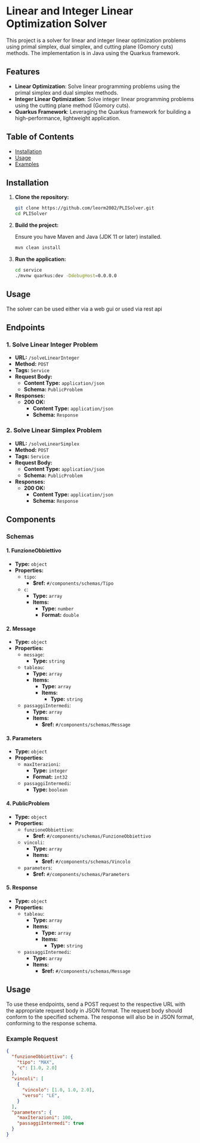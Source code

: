 # Linear and Integer Linear Optimization Solver

This project is a solver for linear and integer linear optimization problems using primal simplex, dual simplex, and cutting plane (Gomory cuts) methods. The implementation is in Java using the Quarkus framework.

## Features

- **Linear Optimization**: Solve linear programming problems using the primal simplex and dual simplex methods.
- **Integer Linear Optimization**: Solve integer linear programming problems using the cutting plane method (Gomory cuts).
- **Quarkus Framework**: Leveraging the Quarkus framework for building a high-performance, lightweight application.

## Table of Contents

- [Installation](#installation)
- [Usage](#usage)
- [Examples](#examples)

## Installation

1. **Clone the repository:**

    ```sh
    git clone https://github.com/leorm2002/PLISolver.git
    cd PLISolver
    ```

2. **Build the project:**

    Ensure you have Maven and Java (JDK 11 or later) installed.

    ```sh
    mvn clean install
    ```

3. **Run the application:**

    ```sh
    cd service
    ./mvnw quarkus:dev -DdebugHost=0.0.0.0
    ```

## Usage

The solver can be used either via a web gui or used via rest api


## Endpoints

### 1. Solve Linear Integer Problem

- **URL:** `/solveLinearInteger`
- **Method:** `POST`
- **Tags:** `Service`
- **Request Body:**
  - **Content Type:** `application/json`
  - **Schema:** `PublicProblem`
- **Responses:**
  - **200 OK:**
    - **Content Type:** `application/json`
    - **Schema:** `Response`

### 2. Solve Linear Simplex Problem

- **URL:** `/solveLinearSimplex`
- **Method:** `POST`
- **Tags:** `Service`
- **Request Body:**
  - **Content Type:** `application/json`
  - **Schema:** `PublicProblem`
- **Responses:**
  - **200 OK:**
    - **Content Type:** `application/json`
    - **Schema:** `Response`

## Components

### Schemas

#### 1. FunzioneObbiettivo

- **Type:** `object`
- **Properties:**
  - `tipo`:
    - **$ref:** `#/components/schemas/Tipo`
  - `c`:
    - **Type:** `array`
    - **Items:**
      - **Type:** `number`
      - **Format:** `double`

#### 2. Message

- **Type:** `object`
- **Properties:**
  - `message`:
    - **Type:** `string`
  - `tableau`:
    - **Type:** `array`
    - **Items:**
      - **Type:** `array`
      - **Items:**
        - **Type:** `string`
  - `passaggiIntermedi`:
    - **Type:** `array`
    - **Items:**
      - **$ref:** `#/components/schemas/Message`

#### 3. Parameters

- **Type:** `object`
- **Properties:**
  - `maxIterazioni`:
    - **Type:** `integer`
    - **Format:** `int32`
  - `passaggiIntermedi`:
    - **Type:** `boolean`

#### 4. PublicProblem

- **Type:** `object`
- **Properties:**
  - `funzioneObbiettivo`:
    - **$ref:** `#/components/schemas/FunzioneObbiettivo`
  - `vincoli`:
    - **Type:** `array`
    - **Items:**
      - **$ref:** `#/components/schemas/Vincolo`
  - `parameters`:
    - **$ref:** `#/components/schemas/Parameters`

#### 5. Response

- **Type:** `object`
- **Properties:**
  - `tableau`:
    - **Type:** `array`
    - **Items:**
      - **Type:** `array`
      - **Items:**
        - **Type:** `string`
  - `passaggiIntermedi`:
    - **Type:** `array`
    - **Items:**
      - **$ref:** `#/components/schemas/Message`

## Usage

To use these endpoints, send a POST request to the respective URL with the appropriate request body in JSON format. The request body should conform to the specified schema. The response will also be in JSON format, conforming to the response schema.

### Example Request

```json
{
  "funzioneObbiettivo": {
    "tipo": "MAX",
    "c": [1.0, 2.0]
  },
  "vincoli": [
    {
      "vincolo": [1.0, 1.0, 2.0],
      "verso": "LE",
    }
  ],
  "parameters": {
    "maxIterazioni": 100,
    "passaggiIntermedi": true
  }
}
```